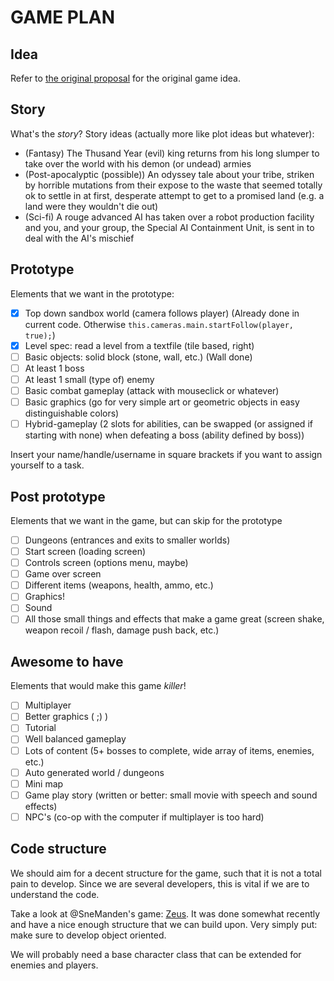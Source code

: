 # GAME PLAN

## Idea
Refer to [the original proposal](/proposals/realmofthemadgod.md) for the original game idea.

## Story
What's the _story_?
Story ideas (actually more like plot ideas but whatever):
 - (Fantasy) The Thusand Year (evil) king returns from his long slumper to take over the world with his demon (or undead) armies
 - (Post-apocalyptic (possible)) An odyssey tale about your tribe, striken by horrible mutations from their expose to the waste that seemed totally ok to settle in at first, desperate attempt to get to a promised land (e.g. a land were they wouldn't die out) 
 - (Sci-fi) A rouge advanced AI has taken over a robot production facility and you, and your group, the Special AI Containment Unit, is sent in to deal with the AI's mischief

## Prototype
Elements that we want in the prototype:

 - [X] Top down sandbox world (camera follows player) (Already done in current code. Otherwise `this.cameras.main.startFollow(player, true);`)
 - [X] Level spec: read a level from a textfile (tile based, right)
 - [ ] Basic objects: solid block (stone, wall, etc.) (Wall done)
 - [ ] At least 1 boss
 - [ ] At least 1 small (type of) enemy
 - [ ] Basic combat gameplay (attack with mouseclick or whatever)
 - [ ] Basic graphics (go for very simple art or geometric objects in easy distinguishable colors)
 - [ ] Hybrid-gameplay (2 slots for abilities, can be swapped (or assigned if starting with none) when defeating a boss (ability defined by boss))

Insert your name/handle/username in square brackets if you want to assign yourself to a task.

## Post prototype
Elements that we want in the game, but can skip for the prototype

 - [ ] Dungeons (entrances and exits to smaller worlds)
 - [ ] Start screen (loading screen)
 - [ ] Controls screen (options menu, maybe)
 - [ ] Game over screen
 - [ ] Different items (weapons, health, ammo, etc.)
 - [ ] Graphics!
 - [ ] Sound
 - [ ] All those small things and effects that make a game great (screen shake, weapon recoil / flash, damage push back, etc.)

## Awesome to have
Elements that would make this game _killer_!

 - [ ] Multiplayer
 - [ ] Better graphics ( ;) )
 - [ ] Tutorial
 - [ ] Well balanced gameplay
 - [ ] Lots of content (5+ bosses to complete, wide array of items, enemies, etc.)
 - [ ] Auto generated world / dungeons
 - [ ] Mini map
 - [ ] Game play story (written or better: small movie with speech and sound effects)
 - [ ] NPC's (co-op with the computer if multiplayer is too hard)

## Code structure
We should aim for a decent structure for the game, such that it is not a total pain to develop.
Since we are several developers, this is vital if we are to understand the code.

Take a look at @SneManden's game: [Zeus](https://github.com/SneManden/zeus).
It was done somewhat recently and have a nice enough structure that we can build upon.
Very simply put: make sure to develop object oriented.

We will probably need a base character class that can be extended for enemies and players.
